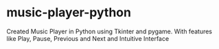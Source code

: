 # music-player-python
Created Music Player in Python using Tkinter and pygame. With features like Play, Pause, Previous and Next and Intuitive Interface
